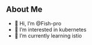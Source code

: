 ## About Me
- 👋 Hi, I’m @Fish-pro
- 👀 I’m interested in kubernetes
- 🌱 I’m currently learning istio

